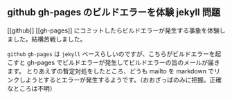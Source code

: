 ## github gh-pages のビルドエラーを体験 jekyll 問題

[[github]] [[gh-pages]] にコミットしたらビルドエラーが発生する事象を体験しました。結構苦戦しました。

`github` `gh-pages` は `jekyll` ベースらしいのですが、こちらがビルドエラーを起こすと gh-pages でビルドエラーが発生してビルドエラーの旨のメールが届きます。
とりあえずの暫定対処をしたところ、どうも mailto を markdown でリンクしようとするとエラーが発生するようです。（おおざっぱのみに把握。正確なところは不明）

